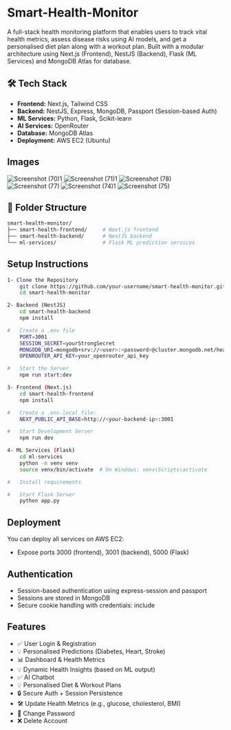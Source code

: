 # Smart-Health-Monitor
A full-stack health monitoring platform that enables users to track vital health metrics, assess disease risks using AI models, and get a personalised diet plan along with a workout plan. Built with a modular architecture using Next.js (Frontend), NestJS (Backend), Flask (ML Services) and MongoDB Atlas for database.

## 🛠️ Tech Stack
- **Frontend:** Next.js, Tailwind CSS
- **Backend:** NestJS, Express, MongoDB, Passport (Session-based Auth)
- **ML Services:** Python, Flask, Scikit-learn
- **AI Services:** OpenRouter
- **Database:** MongoDB Atlas
- **Deployment:** AWS EC2 (Ubuntu)

## Images
![Screenshot (70)1](https://github.com/user-attachments/assets/f39428ba-9ef6-42fc-a5b7-8ec82afb82df)
![Screenshot (71)1](https://github.com/user-attachments/assets/68fd8f7e-ae53-4fa1-ad54-67d90335e23a)
![Screenshot (78)](https://github.com/user-attachments/assets/dd6e72a7-6c41-4fe4-b84d-a6d3da54257f)
![Screenshot (77)](https://github.com/user-attachments/assets/076fb786-f4aa-4869-aed2-bd06a0faa526)
![Screenshot (74)1](https://github.com/user-attachments/assets/2b795682-6e03-411f-9e7e-4ce9569a67f2)
![Screenshot (75)](https://github.com/user-attachments/assets/0b8c0cc8-c0ec-41c5-86c2-18b0c9d308d4)


## 📁 Folder Structure
```bash
smart-health-monitor/
├── smart-health-frontend/     # Next.js frontend
├── smart-health-backend/      # NestJS backend
└── ml-services/               # Flask ML prediction services
```

## Setup Instructions
```bash
1- Clone the Repository
    git clone https://github.com/your-username/smart-health-monitor.git
    cd smart-health-monitor

2- Backend (NestJS)
    cd smart-health-backend
    npm install

#   Create a .env file
    PORT=3001
    SESSION_SECRET=yourStrongSecret
    MONGODB_URI=mongodb+srv://<user>:<password>@cluster.mongodb.net/health_db
    OPENROUTER_API_KEY=your_openrouter_api_key

#   Start the Server
    npm run start:dev

3- Frontend (Next.js)
    cd smart-health-frontend
    npm install

#   Create a .env.local file:
    NEXT_PUBLIC_API_BASE=http://<your-backend-ip>:3001

#   Start Development Server
    npm run dev

4- ML Services (Flask)
    cd ml-services
    python -m venv venv
    source venv/bin/activate  # On Windows: venv\Scripts\activate

#   Install requirements

#   Start Flask Server
    python app.py
```
## Deployment
You can deploy all services on AWS EC2:
- Expose ports 3000 (frontend), 3001 (backend), 5000 (Flask)

## Authentication
- Session-based authentication using express-session and passport
- Sessions are stored in MongoDB
- Secure cookie handling with credentials: include

## Features
- ✅ User Login & Registration
- 💡 Personalised Predictions (Diabetes, Heart, Stroke)
- 📊 Dashboard & Health Metrics
- 💡 Dynamic Health Insights (based on ML output)
- ✅ AI Chatbot
- 💡 Personalised Diet & Workout Plans
- 🔒 Secure Auth + Session Persistence
- 🛠️ Update Health Metrics (e.g., glucose, cholesterol, BMI)
- 🔄 Change Password
- ❌ Delete Account
